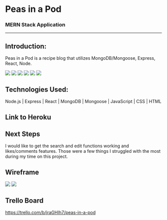 # Peas in a Pod
### MERN Stack Application
---
## Introduction:

Peas in a Pod is a recipe blog that utilizes MongoDB/Mongoose, Express, React, Node.

<img src="https://i.imgur.com/CBWMc5w.png">
<img src="https://i.imgur.com/PbqdIXL.png">
<img src="https://i.imgur.com/BRVzuWb.png">
<img src="https://i.imgur.com/GvwjTpA.png">
<img src="https://i.imgur.com/S0mYplD.png">
<img src="https://i.imgur.com/TjCKSqr.png">

## Technologies Used:

Node.js | Express | React | MongoDB | Mongoose | JavaScript | CSS | HTML

## Link to Heroku

## Next Steps

I would like to get the search and edit functions working and likes/comments features. Those were a few things I struggled with the most during my time on this project.

## Wireframe

<img src="https://i.imgur.com/8PPkS5X.png"> <img src="https://i.imgur.com/7mB9yGn.png">

## Trello Board

https://trello.com/b/jraGHIh7/peas-in-a-pod